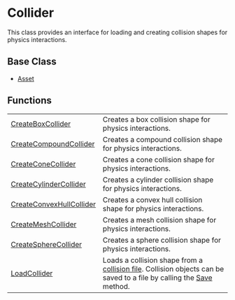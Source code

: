 # Collider

This class provides an interface for loading and creating collision shapes for physics interactions.

## Base Class ##

- [Asset](CPP_Asset.md)

## Functions ##

|  |  |
| ----- | ----- |
| [CreateBoxCollider](CPP_CreateCollisionBox_32f.md) | Creates a box collision shape for physics interactions. |
| [CreateCompoundCollider](CPP_CreateCollisionCompound.md) | Creates a compound collision shape for physics interactions. |
| [CreateConeCollider](CPP_CreateCollisionCone_32f.md) | Creates a cone collision shape for physics interactions. |
| [CreateCylinderCollider](CPP_CreateCollisionCylinder_32f.md) | Creates a cylinder collision shape for physics interactions. |
| [CreateConvexHullCollider](CPP_CreateCollisionConvexHull.md) | Creates a convex hull collision shape for physics interactions. |
| [CreateMeshCollider](CPP_CreateCollisionMesh.md) | Creates a mesh collision shape for physics interactions. |
| [CreateSphereCollider](CPP_CreateCollisionSphere_32f.md) | Creates a sphere collision shape for physics interactions. |
| [LoadCollider](CPP_LoadCollision.md) | Loads a collision shape from a [collision file](Collision_File_Format.md). Collision objects can be saved to a file by calling the [Save](CPP_Asset_Save.md) method. |
